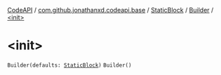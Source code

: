 [CodeAPI](../../../index.md) / [com.github.jonathanxd.codeapi.base](../../index.md) / [StaticBlock](../index.md) / [Builder](index.md) / [&lt;init&gt;](.)

# &lt;init&gt;

`Builder(defaults: `[`StaticBlock`](../index.md)`)`
`Builder()`